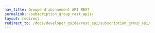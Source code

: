 ```yaml
---
nav_title: Groupe d’abonnement API REST
permalink: /subscription_group_rest_apis/
layout: redirect
redirect_to: /docs/developer_guide/rest_api/subscription_group_api/
---
```

